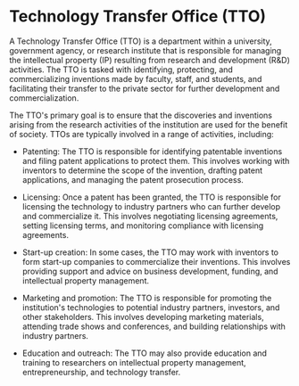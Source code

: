 # Technology Transfer Office (TTO)

A Technology Transfer Office (TTO) is a department within a university, government agency, or research institute that is responsible for managing the intellectual property (IP) resulting from research and development (R&D) activities. The TTO is tasked with identifying, protecting, and commercializing inventions made by faculty, staff, and students, and facilitating their transfer to the private sector for further development and commercialization.

The TTO's primary goal is to ensure that the discoveries and inventions arising from the research activities of the institution are used for the benefit of society. TTOs are typically involved in a range of activities, including:

* Patenting: The TTO is responsible for identifying patentable inventions and filing patent applications to protect them. This involves working with inventors to determine the scope of the invention, drafting patent applications, and managing the patent prosecution process.

* Licensing: Once a patent has been granted, the TTO is responsible for licensing the technology to industry partners who can further develop and commercialize it. This involves negotiating licensing agreements, setting licensing terms, and monitoring compliance with licensing agreements.

* Start-up creation: In some cases, the TTO may work with inventors to form start-up companies to commercialize their inventions. This involves providing support and advice on business development, funding, and intellectual property management.

* Marketing and promotion: The TTO is responsible for promoting the institution's technologies to potential industry partners, investors, and other stakeholders. This involves developing marketing materials, attending trade shows and conferences, and building relationships with industry partners.

* Education and outreach: The TTO may also provide education and training to researchers on intellectual property management, entrepreneurship, and technology transfer.
